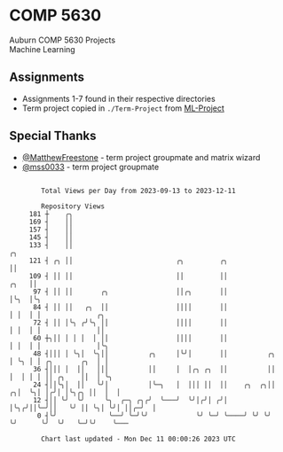 # COMP 5630
Auburn COMP 5630 Projects  
Machine Learning

## Assignments
- Assignments 1-7 found in their respective directories
- Term project copied in `./Term-Project` from [ML-Project](https://github.com/wumphlett/ML-Project)

## Special Thanks
- [@MatthewFreestone](https://github.com/MatthewFreestone) - term project groupmate and matrix wizard
- [@mss0033](https://github.com/mss0033) - term project groupmate

```

        Total Views per Day from 2023-09-13 to 2023-12-11

        Repository Views
     181 ┼    ╭╮
     169 ┤    ││
     157 ┤    ││
     145 ┤    ││
     133 ┤    ││                                                           ╭╮
     121 ┤ ╭╮ ││                          ╭╮         ╭╮                    ││
     109 ┤ ││ ││                          ││         ││               ╭╮   ││
      97 ┤ ││ ││       ╭╮                 ││╭╮       ││               │╰╮  │╰╮
      84 ┤ ││ ││   ╭╮  ││                 ││││       ││               │ │  │ │              ╭╮
      72 ┤ ││ │╰╮ ╭╯╰╮ ││                 ││││       ││               │ │  │ │              ││
      60 ┼╮││ │ │ │  │ ││                 ││││       ││               │ │  │ │              │╰╮
      48 ┤│││ │ ╰╮│  ╰╮││          ╭╮     │╰╯│       ││          ╭╮   │ ╰╮ │ │ ╭╮       ╭╮  │ │
      36 ┤│││ │  ││   │││          ││     │  │╭╮ ╭╮  ││          ││   │  │ │ │ ││ ╭╮    ││  │ ╰╮
      24 ┤││╰╮│  ││   ╰╯│          │╰─╮   │  │││ ││  ││    ╭╮  ╭╮││ ╭╮│  ╰╮│ │╭╯│ │╰╮╭╮ ││  │  │
      12 ┤││ ╰╯  ╰╯     ╰╮  ╭─╮ ╭╮╭╯  ╰───╯  ╰╯│╭╯│ ╭╯│    │╰╮╭╯││╰─╯││   ╰╯ ││ ╰╮│ ╰╯│ ││╭─╯  │
       0 ┤╰╯             ╰──╯ ╰─╯╰╯            ╰╯ ╰─╯ ╰────╯ ╰╯ ╰╯   ╰╯      ╰╯  ╰╯   ╰─╯╰╯    ╰───

        Chart last updated - Mon Dec 11 00:00:26 2023 UTC
        
```
